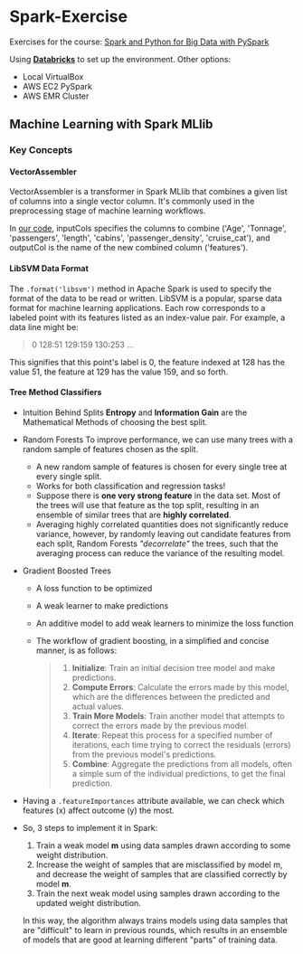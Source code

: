# Spark-Exercise

Exercises for the course: [Spark and Python for Big Data with PySpark](https://www.udemy.com/course/spark-and-python-for-big-data-with-pyspark/)

Using **[Databricks](https://community.cloud.databricks.com/?o=2484294035440853#)** to set up the environment. Other options:
- Local VirtualBox 
- AWS EC2 PySpark 
- AWS EMR Cluster


## Machine Learning with Spark MLlib
### Key Concepts
#### VectorAssembler
VectorAssembler is a transformer in Spark MLlib that combines a given list of columns into a single vector column. It's commonly used in the preprocessing stage of machine learning workflows.

In [our code](https://github.com/iamjudy/Spark-Exercise/blob/main/Linear%20Regression/Linear_Regression_Consulting_Project.ipynb), inputCols specifies the columns to combine ('Age', 'Tonnage', 'passengers', 'length', 'cabins', 'passenger_density', 'cruise_cat'), and outputCol is the name of the new combined column ('features').

#### LibSVM Data Format
The `.format('libsvm')` method in Apache Spark is used to specify the format of the data to be read or written. LibSVM is a popular, sparse data format for machine learning applications. Each row corresponds to a labeled point with its features listed as an index-value pair. For example, a data line might be:

> 0 128:51 129:159 130:253 ...

This signifies that this point's label is 0, the feature indexed at 128 has the value 51, the feature at 129 has the value 159, and so forth.

#### Tree Method Classifiers
- Intuition Behind Splits
  **Entropy** and **Information Gain** are the Mathematical Methods of choosing the best split.
  
- Random Forests
  To improve performance, we can use many trees with a random sample of features chosen as the split.
  - A new random sample of features is chosen for every single tree at every single split.
  - Works for both classification and regression tasks!
  - Suppose there is **one very strong feature** in the data set. Most of the trees will use that feature as the top split, resulting in an ensemble of similar trees that are **highly correlated**.
  - Averaging highly correlated quantities does not significantly reduce variance, however, by randomly leaving out candidate features from each split, Random Forests *"decorrelate"* the trees, such that the averaging process can reduce the variance of the resulting model.
 
- Gradient Boosted Trees
  -  A loss function to be optimized
  -  A weak learner to make predictions
  -  An additive model to add weak learners to minimize the loss function
 
  -  The workflow of gradient boosting, in a simplified and concise manner, is as follows:
     > 1. **Initialize**: Train an initial decision tree model and make predictions.
     > 2. **Compute Errors**: Calculate the errors made by this model, which are the differences between the predicted and actual values.
     > 3. **Train More Models**: Train another model that attempts to correct the errors made by the previous model.
     > 4. **Iterate**: Repeat this process for a specified number of iterations, each time trying to correct the residuals (errors) from the previous model's predictions.
     > 5. **Combine**: Aggregate the predictions from all models, often a simple sum of the individual predictions, to get the final prediction.

- Having a `.featureImportances` attribute available, we can check which features (x) affect outcome (y) the most.

- So, 3 steps to implement it in Spark:
  1. Train a weak model **m** using data samples drawn according to some weight distribution.
  2. Increase the weight of samples that are misclassified by model m, and decrease the weight of samples that are classified correctly by model **m**.
  3. Train the next weak model using samples drawn according to the updated weight distribution.
 
  In this way, the algorithm always trains models using data samples that are "difficult" to learn in previous rounds, which results in an ensemble of models that are good at learning different "parts" of training data.



